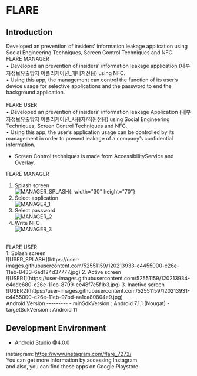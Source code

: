 FLARE
========
Introduction
--------
Developed an prevention of insiders' information leakage application using Social Engineering Techniques, Screen Control Techniques and NFC <br />
FLARE MANAGER	<br />
• Developed an prevention of insiders' information leakage application (내부자정보유출방지 어플리케이션_매니저전용) using NFC.<br />
• Using this app, the management can control the function of its user’s device usage for selective applications and the password to end the background application. <br />
<br />
FLARE USER	<br />
• Developed an prevention of insiders' information leakage Application (내부자정보유출방지 어플리케이션_사용자/직원전용) using Social Engineering Techniques, Screen Control Techniques and NFC.<br />
• Using this app, the user’s application usage can be controlled by its management in order to prevent leakage of a company’s confidential information.<br />
* Screen Control techniques is made from AccessibilityService and Overlay.<br />

FLARE MANAGER<br />
1. Splash screen<br />
![MANAGER_SPLASH](https://user-images.githubusercontent.com/52551159/120213917-c0193280-c26e-11eb-9862-05339fe8de7a.jpg){: width="30" height="70"}
2. Select application<br />
![MANAGER_1](https://user-images.githubusercontent.com/52551159/120213922-c27b8c80-c26e-11eb-886a-97fe55984524.jpg)
3. Select password<br />
![MANAGER_2](https://user-images.githubusercontent.com/52551159/120213924-c27b8c80-c26e-11eb-9feb-bbd8d1b49a40.jpg)
3. Write NFC<br />
![MANAGER_3](https://user-images.githubusercontent.com/52551159/120213921-c1e2f600-c26e-11eb-8fff-eff4b708d8c5.jpg)
</br>
FLARE USER<br />
1. Splash screen<br />
![USER_SPLASH](https://user-images.githubusercontent.com/52551159/120213933-c4455000-c26e-11eb-8433-6ad124d37777.jpg)
2. Active screen<br />
![USER1](https://user-images.githubusercontent.com/52551159/120213934-c4dde680-c26e-11eb-8799-ee48f7e5f1b3.jpg)
3. Inactive screen<br />
![USER2](https://user-images.githubusercontent.com/52551159/120213931-c4455000-c26e-11eb-97bd-aa1ca80804e9.jpg)
</br>
Android Version
---------
- minSdkVersion : Android 7.1.1 (Nougat)
- targetSdkVersion : Android 11

Development Environment
--------
- Android Studio @4.0.0

instargram: https://www.instagram.com/flare_7272/  
You can get more information by accessing Instagram.<br />
and also, you can find these apps on Google Playstore
